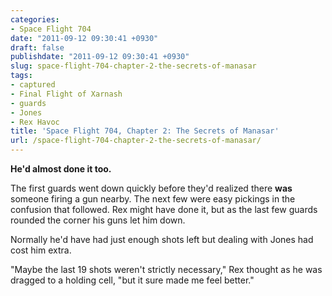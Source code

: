 ```yaml
---
categories:
- Space Flight 704
date: "2011-09-12 09:30:41 +0930"
draft: false
publishdate: "2011-09-12 09:30:41 +0930"
slug: space-flight-704-chapter-2-the-secrets-of-manasar
tags:
- captured
- Final Flight of Xarnash
- guards
- Jones
- Rex Havoc
title: 'Space Flight 704, Chapter 2: The Secrets of Manasar'
url: /space-flight-704-chapter-2-the-secrets-of-manasar/
---
```

**He'd almost done it too.**

The first guards went down quickly before they'd realized there **was**
someone firing a gun nearby. The next few were easy pickings in the
confusion that followed. Rex might have done it, but as the last few
guards rounded the corner his guns let him down.

Normally he'd have had just enough shots left but dealing with Jones had
cost him extra.

"Maybe the last 19 shots weren't strictly necessary," Rex thought as he
was dragged to a holding cell, "but it sure made me feel better."